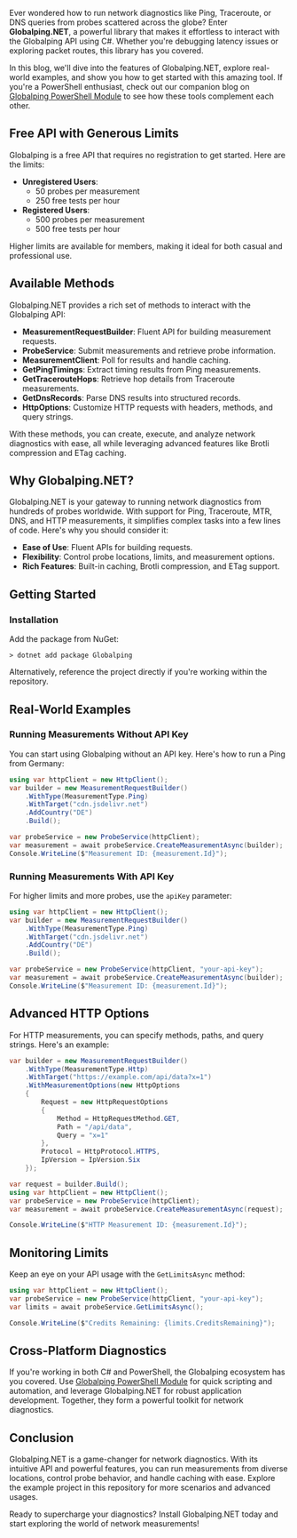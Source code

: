 Ever wondered how to run network diagnostics like Ping, Traceroute, or DNS queries from probes scattered across the globe? Enter **Globalping.NET**, a powerful library that makes it effortless to interact with the Globalping API using C#. Whether you're debugging latency issues or exploring packet routes, this library has you covered.

In this blog, we'll dive into the features of Globalping.NET, explore real-world examples, and show you how to get started with this amazing tool. If you're a PowerShell enthusiast, check out our companion blog on [Globalping PowerShell Module](https://evotec.xyz/automating-network-diagnostics-with-globalping-powershell-module/) to see how these tools complement each other.


## Free API with Generous Limits

Globalping is a free API that requires no registration to get started. Here are the limits:

- **Unregistered Users**:
  - 50 probes per measurement
  - 250 free tests per hour
- **Registered Users**:
  - 500 probes per measurement
  - 500 free tests per hour

Higher limits are available for members, making it ideal for both casual and professional use.


## Available Methods

Globalping.NET provides a rich set of methods to interact with the Globalping API:

- **MeasurementRequestBuilder**: Fluent API for building measurement requests.
- **ProbeService**: Submit measurements and retrieve probe information.
- **MeasurementClient**: Poll for results and handle caching.
- **GetPingTimings**: Extract timing results from Ping measurements.
- **GetTracerouteHops**: Retrieve hop details from Traceroute measurements.
- **GetDnsRecords**: Parse DNS results into structured records.
- **HttpOptions**: Customize HTTP requests with headers, methods, and query strings.

With these methods, you can create, execute, and analyze network diagnostics with ease, all while leveraging advanced features like Brotli compression and ETag caching.


## Why Globalping.NET?

Globalping.NET is your gateway to running network diagnostics from hundreds of probes worldwide. With support for Ping, Traceroute, MTR, DNS, and HTTP measurements, it simplifies complex tasks into a few lines of code. Here's why you should consider it:

- **Ease of Use**: Fluent APIs for building requests.
- **Flexibility**: Control probe locations, limits, and measurement options.
- **Rich Features**: Built-in caching, Brotli compression, and ETag support.


## Getting Started

### Installation

Add the package from NuGet:

```shell
> dotnet add package Globalping
```

Alternatively, reference the project directly if you're working within the repository.


## Real-World Examples

### Running Measurements Without API Key

You can start using Globalping without an API key. Here's how to run a Ping from Germany:

```csharp
using var httpClient = new HttpClient();
var builder = new MeasurementRequestBuilder()
    .WithType(MeasurementType.Ping)
    .WithTarget("cdn.jsdelivr.net")
    .AddCountry("DE")
    .Build();

var probeService = new ProbeService(httpClient);
var measurement = await probeService.CreateMeasurementAsync(builder);
Console.WriteLine($"Measurement ID: {measurement.Id}");
```

### Running Measurements With API Key

For higher limits and more probes, use the `apiKey` parameter:

```csharp
using var httpClient = new HttpClient();
var builder = new MeasurementRequestBuilder()
    .WithType(MeasurementType.Ping)
    .WithTarget("cdn.jsdelivr.net")
    .AddCountry("DE")
    .Build();

var probeService = new ProbeService(httpClient, "your-api-key");
var measurement = await probeService.CreateMeasurementAsync(builder);
Console.WriteLine($"Measurement ID: {measurement.Id}");
```


## Advanced HTTP Options

For HTTP measurements, you can specify methods, paths, and query strings. Here's an example:

```csharp
var builder = new MeasurementRequestBuilder()
    .WithType(MeasurementType.Http)
    .WithTarget("https://example.com/api/data?x=1")
    .WithMeasurementOptions(new HttpOptions
    {
        Request = new HttpRequestOptions
        {
            Method = HttpRequestMethod.GET,
            Path = "/api/data",
            Query = "x=1"
        },
        Protocol = HttpProtocol.HTTPS,
        IpVersion = IpVersion.Six
    });

var request = builder.Build();
using var httpClient = new HttpClient();
var probeService = new ProbeService(httpClient);
var measurement = await probeService.CreateMeasurementAsync(request);

Console.WriteLine($"HTTP Measurement ID: {measurement.Id}");
```


## Monitoring Limits

Keep an eye on your API usage with the `GetLimitsAsync` method:

```csharp
using var httpClient = new HttpClient();
var probeService = new ProbeService(httpClient, "your-api-key");
var limits = await probeService.GetLimitsAsync();

Console.WriteLine($"Credits Remaining: {limits.CreditsRemaining}");
```


## Cross-Platform Diagnostics

If you're working in both C# and PowerShell, the Globalping ecosystem has you covered. Use [Globalping PowerShell Module](./using-globalping-powershell.md) for quick scripting and automation, and leverage Globalping.NET for robust application development. Together, they form a powerful toolkit for network diagnostics.


## Conclusion

Globalping.NET is a game-changer for network diagnostics. With its intuitive API and powerful features, you can run measurements from diverse locations, control probe behavior, and handle caching with ease. Explore the example project in this repository for more scenarios and advanced usages.

Ready to supercharge your diagnostics? Install Globalping.NET today and start exploring the world of network measurements!